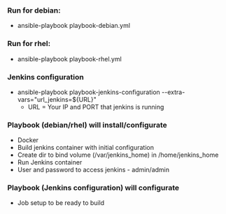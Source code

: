 ### Run for debian:

- ansible-playbook playbook-debian.yml 

### Run for rhel:

- ansible-playbook playbook-rhel.yml

### Jenkins configuration

- ansible-playbook playbook-jenkins-configuration --extra-vars="url_jenkins=${URL}"
  - URL = Your IP and PORT that jenkins is running


### Playbook (debian/rhel) will install/configurate

- Docker
- Build jenkins container with initial configuration
- Create dir to bind volume (/var/jenkins_home) in /home/jenkins_home
- Run Jenkins container
- User and password to access jenkins - admin/admin

### Playbook (Jenkins configuration) will configurate

- Job setup to be ready to build





